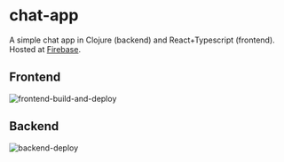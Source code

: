 # chat-app

A simple chat app in Clojure (backend) and React+Typescript (frontend). Hosted at [Firebase](https://gifted-antonym-271008.firebaseapp.com/).

## Frontend

![frontend-build-and-deploy](https://github.com/FredrikMeyer/chat-app/workflows/frontend-build-and-deploy/badge.svg)

## Backend 
![backend-deploy](https://github.com/FredrikMeyer/chat-app/workflows/backend-deploy/badge.svg)

